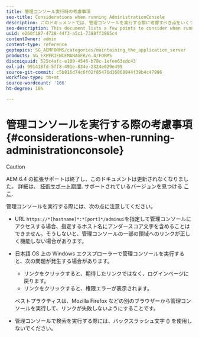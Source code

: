 ```yaml
---
title: 管理コンソール実行時の考慮事項
seo-title: Considerations when running AdministrationConsole
description: このドキュメントでは、管理コンソールを実行する際に考慮すべき点をいくつか示します。
seo-description: This document lists a few points to consider when running Administration Console.
uuid: e260f187-4728-44f3-a5c1-7388ff3965c4
contentOwner: admin
content-type: reference
geptopics: SG_AEMFORMS/categories/maintaining_the_application_server
products: SG_EXPERIENCEMANAGER/6.4/FORMS
discoiquuid: 525c4afc-e109-4546-b78c-1efee63edc43
exl-id: 991418fd-5ff8-491e-834e-2324e029e499
source-git-commit: c5b816d74c6f02f85476d16868844f39b4c47996
workflow-type: tm+mt
source-wordcount: '166'
ht-degree: 16%

---
```


# 管理コンソールを実行する際の考慮事項 {#considerations-when-running-administrationconsole}

>[!CAUTION]
>
>AEM 6.4 の拡張サポートは終了し、このドキュメントは更新されなくなりました。 詳細は、 [技術サポート期間](https://helpx.adobe.com/jp/support/programs/eol-matrix.html). サポートされているバージョンを見つける [ここ](https://experienceleague.adobe.com/docs/?lang=ja).

管理コンソールを実行する際には、次の点に注意してください。

* URL `https://*[hostname]*:*[port]*/adminui`を指定して管理コンソールにアクセスする場合、指定するホスト名にアンダースコア文字を含めることはできません。そうしないと、管理コンソールの一部の領域へのリンクが正しく機能しない場合があります。
* 日本語 OS 上の Windows エクスプローラーで管理コンソールを実行すると、次の問題が発生する場合があります。

   * リンクをクリックすると、期待したリンクではなく、ログインページに戻ります。
   * リンクをクリックすると、権限エラーが表示されます。

   ベストプラクティスは、Mozilla Firefox などの別のブラウザーから管理コンソールを実行して、リンクが失敗しないようにすることです。

* 管理コンソールで検索を実行する際には、バックスラッシュ文字 () を使用しないでください。
